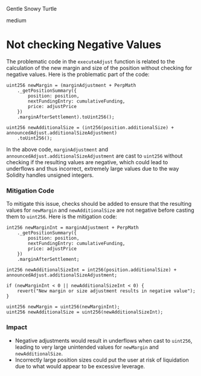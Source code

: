 Gentle Snowy Turtle

medium

# Not checking Negative Values

The problematic code in the `executeAdjust` function is related to the calculation of the new margin and size of the position without checking for negative values. Here is the problematic part of the code:

```solidity
uint256 newMargin = (marginAdjustment + PerpMath
    ._getPositionSummary({
        position: position,
        nextFundingEntry: cumulativeFunding,
        price: adjustPrice
    })
    .marginAfterSettlement).toUint256();

uint256 newAdditionalSize = (int256(position.additionalSize) + announcedAdjust.additionalSizeAdjustment)
    .toUint256();
```

In the above code, `marginAdjustment` and `announcedAdjust.additionalSizeAdjustment` are cast to `uint256` without checking if the resulting values are negative, which could lead to underflows and thus incorrect, extremely large values due to the way Solidity handles unsigned integers.

### Mitigation Code

To mitigate this issue, checks should be added to ensure that the resulting values for `newMargin` and `newAdditionalSize` are not negative before casting them to `uint256`. Here is the mitigation code:

```solidity
int256 newMarginInt = marginAdjustment + PerpMath
    ._getPositionSummary({
        position: position,
        nextFundingEntry: cumulativeFunding,
        price: adjustPrice
    })
    .marginAfterSettlement;

int256 newAdditionalSizeInt = int256(position.additionalSize) + announcedAdjust.additionalSizeAdjustment;

if (newMarginInt < 0 || newAdditionalSizeInt < 0) {
    revert("New margin or size adjustment results in negative value");
}

uint256 newMargin = uint256(newMarginInt);
uint256 newAdditionalSize = uint256(newAdditionalSizeInt);
```

### Impact 

- Negative adjustments would result in underflows when cast to `uint256`, leading to very large unintended values for `newMargin` and `newAdditionalSize`.
- Incorrectly large position sizes could put the user at risk of liquidation due to what would appear to be excessive leverage.
